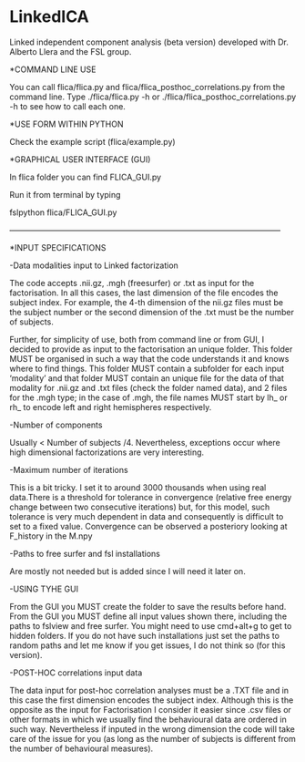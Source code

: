 # LinkedICA
Linked independent component analysis (beta version) developed with Dr. Alberto Llera and the FSL group.


*COMMAND LINE USE

You can call flica/flica.py and flica/flica_posthoc_correlations.py from the command line.
Type ./flica/flica.py -h or ./flica/flica_posthoc_correlations.py -h to see how to call each one. 

*USE FORM WITHIN PYTHON

Check the example script (flica/example.py)


*GRAPHICAL USER INTERFACE (GUI)

In flica folder you can find FLICA_GUI.py

Run it from terminal by typing 

fslpython flica/FLICA_GUI.py

——————————————————————————————————

*INPUT SPECIFICATIONS

-Data modalities input to Linked factorization

The code accepts .nii.gz, .mgh (freesurfer) or .txt as input for the factorisation.
In all this cases, the last dimension of the file encodes the subject index. 
For example, the 4-th dimension of the nii.gz files must be the subject number or the second dimension of the .txt must be the number of subjects. 

Further, for simplicity of use, both from command line or from GUI, I decided to provide as input to the factorisation an unique folder. This folder MUST be organised in such a way that the code understands it and knows where to find things. This folder MUST contain a subfolder for each input ‘modality’ and that folder MUST contain an unique file for the data of that modality for .nii.gz and .txt files (check the folder named data), and 2 files for the .mgh type; in the case of .mgh, the file names MUST start by lh_ or rh_ to encode left and right hemispheres respectively.

-Number of components

Usually < Number of subjects /4. Nevertheless, exceptions occur where high dimensional factorizations are very interesting.


-Maximum number of iterations

This is a bit tricky. I set it to around 3000 thousands when using real data.There is a threshold for tolerance in convergence (relative free energy change between two consecutive iterations) but, for this model, such tolerance is very much dependent in data and consequently is difficult to set to a fixed value. Convergence can be observed a posteriory looking at F_history in the M.npy

-Paths to free surfer and fsl installations

Are mostly not needed but is added since I will need it later on. 

-USING TYHE GUI

From the GUI you MUST create the folder to save the results before hand.
From the GUI you MUST define all input values shown there, including the paths to fslview and free surfer. You might need to use cmd+alt+g to get to hidden folders. If you do not have such installations just set the paths to random paths and let me know if you get issues, I do not think so (for this version). 


-POST-HOC correlations input data

The data input for post-hoc correlation analyses must be a .TXT file and in this case the first dimension encodes the subject index. Although this is the opposite as the input for 
Factorisation I consider it easier since .csv files or other formats in which we usually find the behavioural data are ordered in such way. Nevertheless if inputed in the wrong dimension the code will take care of the issue for you (as long as the number of subjects is different from the number of behavioural measures). 


